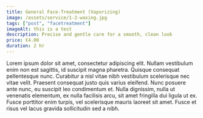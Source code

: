 ```yaml
---
title: General Face-Treatment (Vaporizing)
image: /assets/service/1-2-waxing.jpg
tags: ["post", "facetreatment"]
imageAlt: this is a test
description: Precise and gentle care for a smooth, clean look
price: €4.00
duration: 2 hr
---
```

Lorem ipsum dolor sit amet, consectetur adipiscing elit. Nullam vestibulum enim non est sagittis, id suscipit magna pharetra. Quisque consequat pellentesque nunc. Curabitur a nisl vitae nibh vestibulum scelerisque nec vitae velit. Praesent consequat justo quis varius eleifend. Nunc posuere ante nunc, eu suscipit leo condimentum et. Nulla dignissim, nulla ut venenatis elementum, ex nulla facilisis arcu, sit amet fringilla dui ligula ut ex. Fusce porttitor enim turpis, vel scelerisque mauris laoreet sit amet. Fusce et risus vel lacus gravida sollicitudin sed a nibh.

